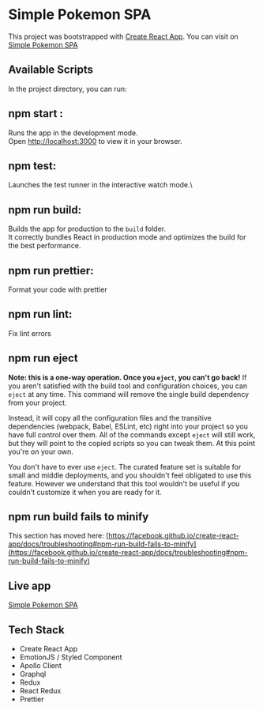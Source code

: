 # Simple Pokemon SPA

This project was bootstrapped with [Create React App](https://github.com/facebook/create-react-app). You can visit on [Simple Pokemon SPA](https://simple-pokemon-spa.netlify.app/)

## Available Scripts
In the project directory, you can run:

## npm start :
Runs the app in the development mode.\
Open [http://localhost:3000](http://localhost:3000) to view it in your browser.

## npm test:
Launches the test runner in the interactive watch mode.\

## npm run build:
Builds the app for production to the `build` folder.\
It correctly bundles React in production mode and optimizes the build for the best performance.

## npm run prettier:
Format your code with prettier

## npm run lint:
Fix lint errors

## npm run eject
**Note: this is a one-way operation. Once you `eject`, you can't go back!**
If you aren't satisfied with the build tool and configuration choices, you can `eject` at any time. This command will remove the single build dependency from your project.

Instead, it will copy all the configuration files and the transitive dependencies (webpack, Babel, ESLint, etc) right into your project so you have full control over them. All of the commands except `eject` will still work, but they will point to the copied scripts so you can tweak them. At this point you're on your own.

You don't have to ever use `eject`. The curated feature set is suitable for small and middle deployments, and you shouldn't feel obligated to use this feature. However we understand that this tool wouldn't be useful if you couldn't customize it when you are ready for it.

## npm run build fails to minify
This section has moved here: [https://facebook.github.io/create-react-app/docs/troubleshooting#npm-run-build-fails-to-minify](https://facebook.github.io/create-react-app/docs/troubleshooting#npm-run-build-fails-to-minify)

## Live app
[Simple Pokemon SPA](https://simple-pokemon-spa.netlify.app/)

## Tech Stack
* Create React App
* EmotionJS / Styled Component
* Apollo Client
* Graphql
* Redux
* React Redux
* Prettier

